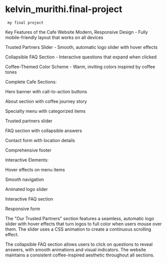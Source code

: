 # kelvin_murithi.final-project

     my final project

Key Features of the Cafe Website Modern, Responsive Design - Fully mobile-friendly layout that works on all devices

Trusted Partners Slider - Smooth, automatic logo slider with hover effects

Collapsible FAQ Section - Interactive questions that expand when clicked

Coffee-Themed Color Scheme - Warm, inviting colors inspired by coffee tones

Complete Cafe Sections:

Hero banner with call-to-action buttons

About section with coffee journey story

Specialty menu with categorized items

Trusted partners slider

FAQ section with collapsible answers

Contact form with location details

Comprehensive footer

Interactive Elements:

Hover effects on menu items

Smooth navigation

Animated logo slider

Interactive FAQ section

Responsive form

The "Our Trusted Partners" section features a seamless, automatic logo slider with hover effects that turn logos to full color when users mouse over them. The slider uses a CSS animation to create a continuous scrolling effect.

The collapsible FAQ section allows users to click on questions to reveal answers, with smooth animations and visual indicators. The website maintains a consistent coffee-inspired aesthetic throughout all sections.
